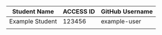 | Student Name     | ACCESS ID    | GitHub Username |
|------------------|--------------|------------------|
| Example Student  | 123456       | example-user     |
|                  |              |                  |
